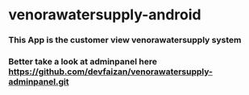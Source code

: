 # venorawatersupply-android
### This App is the customer view venorawatersupply system
### Better take a look at adminpanel here https://github.com/devfaizan/venorawatersupply-adminpanel.git
